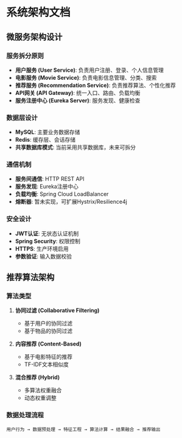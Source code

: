 # 系统架构文档

## 微服务架构设计

### 服务拆分原则
- **用户服务 (User Service)**: 负责用户注册、登录、个人信息管理
- **电影服务 (Movie Service)**: 负责电影信息管理、分类、搜索
- **推荐服务 (Recommendation Service)**: 负责推荐算法、个性化推荐
- **API网关 (API Gateway)**: 统一入口、路由、负载均衡
- **服务注册中心 (Eureka Server)**: 服务发现、健康检查

### 数据层设计
- **MySQL**: 主要业务数据存储
- **Redis**: 缓存层、会话存储
- **共享数据库模式**: 当前采用共享数据库，未来可拆分

### 通信机制
- **服务间通信**: HTTP REST API
- **服务发现**: Eureka注册中心
- **负载均衡**: Spring Cloud LoadBalancer
- **熔断器**: 暂未实现，可扩展Hystrix/Resilience4j

### 安全设计
- **JWT认证**: 无状态认证机制
- **Spring Security**: 权限控制
- **HTTPS**: 生产环境启用
- **参数验证**: 输入数据校验

## 推荐算法架构

### 算法类型
1. **协同过滤 (Collaborative Filtering)**
   - 基于用户的协同过滤
   - 基于物品的协同过滤
   
2. **内容推荐 (Content-Based)**
   - 基于电影特征的推荐
   - TF-IDF文本相似度

3. **混合推荐 (Hybrid)**
   - 多算法权重融合
   - 动态权重调整

### 数据处理流程
```
用户行为 → 数据预处理 → 特征工程 → 算法计算 → 结果融合 → 推荐输出
```